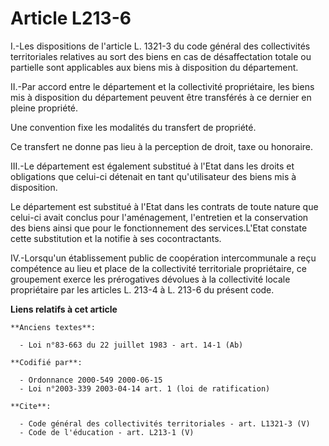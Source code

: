# Article L213-6

I.-Les dispositions de l'article L. 1321-3 du code général des collectivités territoriales relatives au sort des biens en cas
de désaffectation totale ou partielle sont applicables aux biens mis à disposition du département. 

II.-Par accord entre le département et la collectivité propriétaire, les biens mis à disposition du département peuvent être
transférés à ce dernier en pleine propriété. 

Une convention fixe les modalités du transfert de propriété. 

Ce transfert ne donne pas lieu à la perception de droit, taxe ou honoraire. 

III.-Le département est également substitué à l'Etat dans les droits et obligations que celui-ci détenait en tant
qu'utilisateur des biens mis à disposition. 

Le département est substitué à l'Etat dans les contrats de toute nature que celui-ci avait conclus pour l'aménagement,
l'entretien et la conservation des biens ainsi que pour le fonctionnement des services.L'Etat constate cette substitution et
la notifie à ses cocontractants. 

IV.-Lorsqu'un établissement public de coopération intercommunale a reçu compétence au lieu et place de la collectivité
territoriale propriétaire, ce groupement exerce les prérogatives dévolues à la collectivité locale propriétaire par les
articles L. 213-4 à L. 213-6 du présent code.

**Liens relatifs à cet article**

	**Anciens textes**:

	  - Loi n°83-663 du 22 juillet 1983 - art. 14-1 (Ab)

	**Codifié par**:

	  - Ordonnance 2000-549 2000-06-15
	  - Loi n°2003-339 2003-04-14 art. 1 (loi de ratification)

	**Cite**:

	  - Code général des collectivités territoriales - art. L1321-3 (V)
	  - Code de l'éducation - art. L213-1 (V)
